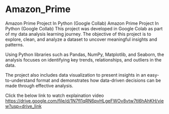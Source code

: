 # Amazon_Prime
Amazon Prime Project In Python (Google Collab)
Amazon Prime Project In Python (Google Collab) This project was developed in Google Colab as part of my data analysis learning journey. The objective of this project is to explore, clean, and analyze a dataset to uncover meaningful insights and patterns.

Using Python libraries such as Pandas, NumPy, Matplotlib, and Seaborn, the analysis focuses on identifying key trends, relationships, and outliers in the data.

The project also includes data visualization to present insights in an easy-to-understand format and demonstrates how data-driven decisions can be made through effective analysis.

Click the below link to watch explaination video https://drive.google.com/file/d/1N7fl1qRN6pvHLgeFWOv8vtw7tI6hAhKH/view?usp=drive_link
